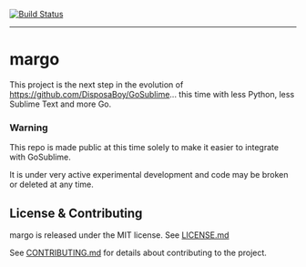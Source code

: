 [![Build Status](https://travis-ci.org/KurokuLabs/margo.svg?branch=master)](https://travis-ci.org/KurokuLabs/margo)

<hr>

# margo

This project is the next step in the evolution of https://github.com/DisposaBoy/GoSublime...
this time with less Python, less Sublime Text and more Go.

### Warning

This repo is made public at this time solely to make it easier to integrate with GoSublime.

It is under very active experimental development and code may be broken or deleted at any time.


## License & Contributing

margo is released under the MIT license. See [LICENSE.md](LICENSE.md)

See [CONTRIBUTING.md](CONTRIBUTING.md) for details about contributing to the project.

